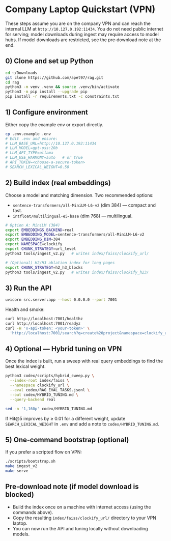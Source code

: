 # Company Laptop Quickstart (VPN)

These steps assume you are on the company VPN and can reach the internal LLM at `http://10.127.0.192:11434`. You do not need public internet for serving; model downloads during ingest may require access to model hubs. If model downloads are restricted, see the pre‑download note at the end.

## 0) Clone and set up Python
```bash
cd ~/Downloads
git clone https://github.com/apet97/rag.git
cd rag
python3 -m venv .venv && source .venv/bin/activate
python3 -m pip install --upgrade pip
pip install -r requirements.txt -c constraints.txt
```

## 1) Configure environment
Either copy the example env or export directly.

```bash
cp .env.example .env
# Edit .env and ensure:
# LLM_BASE_URL=http://10.127.0.192:11434
# LLM_MODEL=gpt-oss:20b
# LLM_API_TYPE=ollama
# LLM_USE_HARMONY=auto   # or true
# API_TOKEN=<choose-a-secure-token>
# SEARCH_LEXICAL_WEIGHT=0.50
```

## 2) Build index (real embeddings)
Choose a model and matching dimension. Two recommended options:
- `sentence-transformers/all-MiniLM-L6-v2` (dim 384) — compact and fast.
- `intfloat/multilingual-e5-base` (dim 768) — multilingual.

```bash
# Option A: MiniLM (384)
export EMBEDDINGS_BACKEND=real
export EMBEDDING_MODEL=sentence-transformers/all-MiniLM-L6-v2
export EMBEDDING_DIM=384
export NAMESPACE=clockify
export CHUNK_STRATEGY=url_level
python3 tools/ingest_v2.py   # writes index/faiss/clockify_url/

# (Optional) H2/H3 ablation index for long pages
export CHUNK_STRATEGY=h2_h3_blocks
python3 tools/ingest_v2.py   # writes index/faiss/clockify_h23/
```

## 3) Run the API
```bash
uvicorn src.server:app --host 0.0.0.0 --port 7001
```

Health and smoke:
```bash
curl http://localhost:7001/healthz
curl http://localhost:7001/readyz
curl -H 'x-api-token: <your-token>' \
  'http://localhost:7001/search?q=create%20project&namespace=clockify_url&k=5'
```

## 4) Optional — Hybrid tuning on VPN
Once the index is built, run a sweep with real query embeddings to find the best lexical weight.

```bash
python3 codex/scripts/hybrid_sweep.py \
  --index-root index/faiss \
  --namespace clockify_url \
  --eval codex/RAG_EVAL_TASKS.jsonl \
  --out codex/HYBRID_TUNING.md \
  --query-backend real

sed -n '1,160p' codex/HYBRID_TUNING.md
```
If Hit@5 improves by ≥ 0.01 for a different weight, update `SEARCH_LEXICAL_WEIGHT` in `.env` and add a note to `codex/HYBRID_TUNING.md`.

## 5) One‑command bootstrap (optional)
If you prefer a scripted flow on VPN:
```bash
./scripts/bootstrap.sh
make ingest_v2
make serve
```

## Pre‑download note (if model download is blocked)
- Build the index once on a machine with internet access (using the commands above).
- Copy the resulting `index/faiss/clockify_url/` directory to your VPN laptop.
- You can now run the API and tuning locally without downloading models.

